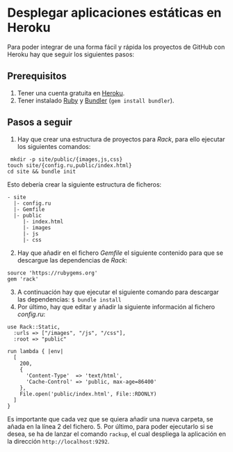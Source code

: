 # Desplegar aplicaciones estáticas en Heroku
Para poder integrar de una forma fácil y rápida los proyectos de GitHub
con Heroku hay que seguir los siguientes pasos:

## Prerequisitos
1. Tener una cuenta gratuita en [Heroku](https://signup.heroku.com/dc).
1. Tener instalado [Ruby](http://jruby.org/files/downloads/9.1.5.0/index.html) y
[Bundler](http://bundler.io/) (`gem install bundler`).
## Pasos a seguir
1. Hay que crear una estructura de proyectos para *Rack*, para ello ejecutar
los siguientes comandos:
```shell
 mkdir -p site/public/{images,js,css}
touch site/{config.ru,public/index.html}
cd site && bundle init
```
Esto debería crear la siguiente estructura de ficheros:
```
- site
  |- config.ru
  |- Gemfile
  |- public
     |- index.html
     |- images
     |- js
     |- css
```
2. Hay que añadir en el fichero *Gemfile* el siguiente contenido para que se
descargue las dependencias de *Rack*:
```
source 'https://rubygems.org'
gem 'rack'
```
3. A continuación hay que ejecutar el siguiente comando para descargar las dependencias:
`$ bundle install`
4. Por último, hay que editar y añadir la siguiente información al fichero *config.ru*:
```
use Rack::Static,
  :urls => ["/images", "/js", "/css"],
  :root => "public"

run lambda { |env|
  [
    200,
    {
      'Content-Type'  => 'text/html',
      'Cache-Control' => 'public, max-age=86400'
    },
    File.open('public/index.html', File::RDONLY)
  ]
}
```
Es importante que cada vez que se quiera añadir una nueva carpeta, se añada en la línea 2 del fichero.
5. Por último, para poder ejecutarlo si se desea, se ha de lanzar el comando `rackup`, el cual
despliega la aplicación en la dirección `http://localhost:9292`.